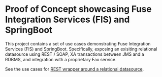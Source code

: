 Proof of Concept showcasing Fuse Integration Services (FIS) and SpringBoot
===========================


This project contains a set of use cases demonstrating Fuse Integration Services (FIS) and SpringBoot.  Specifically, exposing an exisiting relational datasource using REST / SOAP, XA transactions between JMS and a RDBMS, and integration with a proprietary Fax service.

See the use cases for [REST wrapper around a relational datasource](./fis-org-lookup-service/README.md).
